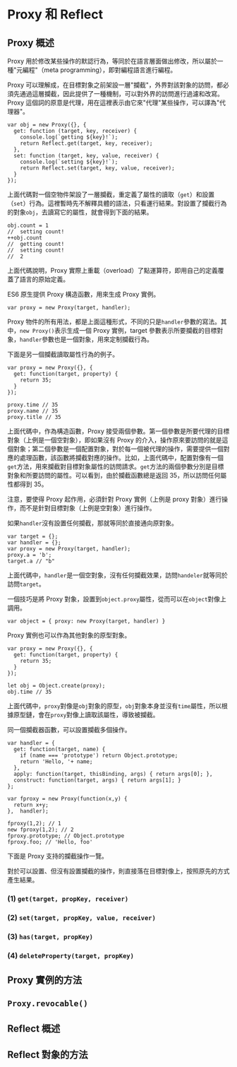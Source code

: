# Proxy 和 Reflect
## Proxy 概述
Proxy 用於修改某些操作的默認行為，等同於在語言層面做出修改，所以屬於一種"元編程"（meta programming），即對編程語言進行編程。

Proxy 可以理解成，在目標對象之前架設一層"攔截"，外界對該對象的訪問，都必須先通過這層攔截，因此提供了一種機制，可以對外界的訪問進行過濾和改寫。Proxy 這個詞的原意是代理，用在這裡表示由它來"代理"某些操作，可以譯為"代理器"。

	var obj = new Proxy({}, {
	  get: function (target, key, receiver) {
	    console.log(`getting ${key}!`);
	    return Reflect.get(target, key, receiver);
	  },
	  set: function (target, key, value, receiver) {
	    console.log(`setting ${key}!`);
	    return Reflect.set(target, key, value, receiver);
	  }
	});

上面代碼對一個空物件架設了一層攔截，重定義了屬性的讀取（`get`）和設置（`set`）行為。這裡暫時先不解釋具體的語法，只看運行結果。對設置了攔截行為的對象`obj`，去讀寫它的屬性，就會得到下面的結果。

	obj.count = 1
	//  setting count!
	++obj.count
	//  getting count!
	//  setting count!
	//  2

上面代碼說明，Proxy 實際上重載（overload）了點運算符，即用自己的定義覆蓋了語言的原始定義。

ES6 原生提供 Proxy 構造函數，用來生成 Proxy 實例。

	var proxy = new Proxy(target, handler);

Proxy 物件的所有用法，都是上面這種形式，不同的只是`handler`參數的寫法。其中，`new Proxy()`表示生成一個 Proxy 實例，target 參數表示所要攔截的目標對象，`handler`參數也是一個對象，用來定制攔截行為。

下面是另一個攔截讀取屬性行為的例子。

	var proxy = new Proxy({}, {
	  get: function(target, property) {
	    return 35;
	  }
	});
	
	proxy.time // 35
	proxy.name // 35
	proxy.title // 35

上面代碼中，作為構造函數，Proxy 接受兩個參數。第一個參數是所要代理的目標對象（上例是一個空對象），即如果沒有 Proxy 的介入，操作原來要訪問的就是這個對象；第二個參數是一個配置對象，對於每一個被代理的操作，需要提供一個對應的處理函數，該函數將攔截對應的操作。比如，上面代碼中，配置對像有一個`get`方法，用來攔截對目標對象屬性的訪問請求。`get`方法的兩個參數分別是目標對象和所要訪問的屬性。可以看到，由於攔截函數總是返回 35，所以訪問任何屬性都得到 35。

注意，要使得 Proxy 起作用，必須針對 Proxy 實例（上例是 proxy 對象）進行操作，而不是針對目標對象（上例是空對象）進行操作。

如果`handler`沒有設置任何攔截，那就等同於直接通向原對象。

	var target = {};
	var handler = {};
	var proxy = new Proxy(target, handler);
	proxy.a = 'b';
	target.a // "b"

上面代碼中，`handler`是一個空對象，沒有任何攔截效果，訪問`handeler`就等同於訪問`target`。

一個技巧是將 Proxy 對象，設置到`object.proxy`屬性，從而可以在`object`對像上調用。

	var object = { proxy: new Proxy(target, handler) }

Proxy 實例也可以作為其他對象的原型對象。

	var proxy = new Proxy({}, {
	  get: function(target, property) {
	    return 35;
	  }
	});
	
	let obj = Object.create(proxy);
	obj.time // 35

上面代碼中，`proxy`對像是`obj`對象的原型，`obj`對象本身並沒有`time`屬性，所以根據原型鏈，會在`proxy`對像上讀取該屬性，導致被攔截。

同一個攔截器函數，可以設置攔截多個操作。

	var handler = {
	  get: function(target, name) {
	    if (name === 'prototype') return Object.prototype;
	    return 'Hello, '+ name;
	  },
	  apply: function(target, thisBinding, args) { return args[0]; },
	  construct: function(target, args) { return args[1]; }
	};
	
	var fproxy = new Proxy(function(x,y) {
	  return x+y;
	},  handler);
	
	fproxy(1,2); // 1
	new fproxy(1,2); // 2
	fproxy.prototype; // Object.prototype
	fproxy.foo; // 'Hello, foo'

下面是 Proxy 支持的攔截操作一覽。

對於可以設置、但沒有設置攔截的操作，則直接落在目標對像上，按照原先的方式產生結果。

### (1) `get(target, propKey, receiver)`
### (2) `set(target, propKey, value, receiver)`
### (3) `has(target, propKey)`
### (4) `deleteProperty(target, propKey)`

## Proxy 實例的方法
## `Proxy.revocable()`
## Reflect 概述
## Reflect 對象的方法